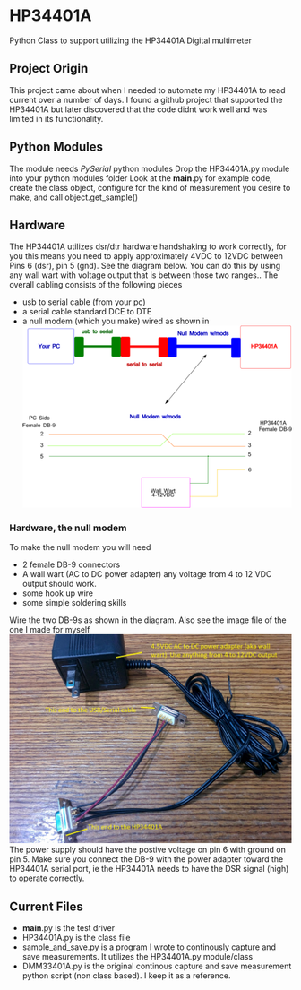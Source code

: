 # HP34401A
Python Class to support utilizing the HP34401A Digital multimeter 
## Project Origin
This project came about when I needed to automate my HP34401A to read current over a number of days. I found a github project that supported the HP34401A but later discovered that the code didnt work well and was limited in its functionality. 
## Python Modules
The module needs _PySerial_  python modules
Drop the HP34401A.py module into your python modules folder
Look at the __main__.py for example code, 
create the class object, configure for the kind of measurement you desire to make, and call object.get_sample()

## Hardware
The HP34401A utilizes dsr/dtr hardware handshaking to work correctly, for you this means you need to apply approximately 4VDC to 12VDC between Pins 6 (dsr), pin 5 (gnd). See the diagram below. 
You can do this by using any wall wart with voltage output that is between those two ranges..
The overall cabling consists of the following pieces 
* usb to serial cable (from your pc)
* a serial cable standard DCE to DTE
* a null modem (which you make) wired as shown in ![cable_drawing](/cable_notes/nullmodemhookup.png)
### Hardware, the null modem
To make the null modem you will need 
* 2 female DB-9 connectors
* A wall wart (AC to DC power adapter) any voltage from 4 to 12 VDC output should work.
* some hook up wire
* some simple soldering skills

Wire the two DB-9s as shown in the diagram. 
Also see the image file of the one I made for myself ![null modem image](IMG_20200708_110650.jpg)
The power supply should have the postive voltage on pin 6 with ground on pin 5.
Make sure you connect the DB-9 with the power adapter toward the HP34401A serial port, ie the HP34401A needs to have the DSR signal (high) to operate correctly.
## Current Files
* __main__.py is the test driver
* HP34401A.py is the class file
* sample_and_save.py is a program I wrote to continously capture and save measurements. It utilizes the HP34401A.py module/class
* DMM33401A.py is the original continous capture and save measurement python script (non class based). I keep it as a reference. 
